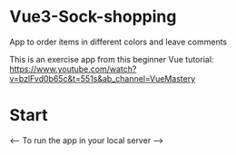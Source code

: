 # Vue3-Sock-shopping
App to order items in different colors and leave comments

This is an exercise app from this beginner Vue tutorial: https://www.youtube.com/watch?v=bzlFvd0b65c&t=551s&ab_channel=VueMastery

# Start
<-- To run the app in your local server -->
